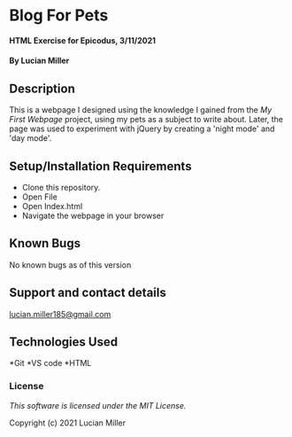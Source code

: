 # Blog For Pets

#### HTML Exercise for Epicodus, 3/11/2021

#### By Lucian Miller

## Description

This is a webpage I designed using the knowledge I gained from the *My First Webpage* project, using my pets as a subject to write about. Later, the page was used to experiment with jQuery by creating a 'night mode' and 'day mode'.

## Setup/Installation Requirements

* Clone this repository.
* Open File
* Open Index.html
* Navigate the webpage in your browser


## Known Bugs

No known bugs as of this version

## Support and contact details

lucian.miller185@gmail.com

## Technologies Used

*Git
*VS code
*HTML

### License

*This software is licensed under the MIT License.*

Copyright (c) 2021 Lucian Miller

